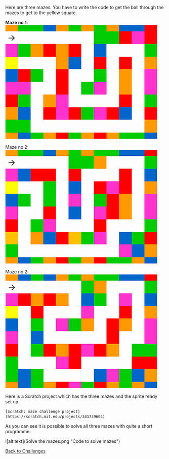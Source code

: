 Here are three mazes. You have to write the code to get the ball through the mazes to get to the yellow square. 

**Maze no 1**:![alt text](course1.png "Maze #1")

Maze no 2:![alt text](course2.png "Maze #2")

Maze no 2:![alt text](course3.png "Maze #3")


Here is a Scratch project which has the three mazes and the sprite ready set up:

	[Scratch: maze challenge project](https://scratch.mit.edu/projects/341739604)

As you can see it is possible to solve all three mazes with quite a short programme:

![alt text](Solve the mazes.png "Code to solve mazes")

[Back to Challenges](../README.md)